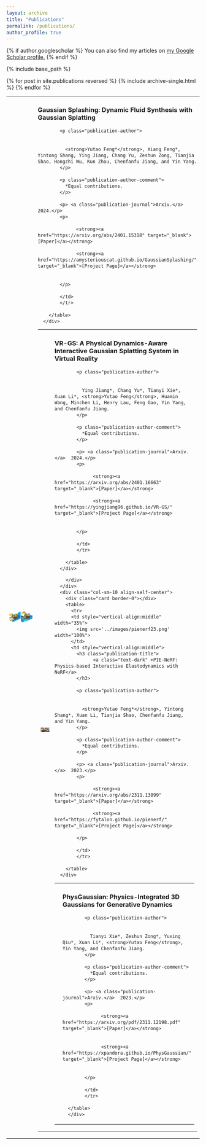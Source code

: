 ```yaml
---
layout: archive
title: "Publications"
permalink: /publications/
author_profile: true
---
```


{% if author.googlescholar %}
  You can also find my articles on <u><a href="{{author.googlescholar}}">my Google Scholar profile</a>.</u>
{% endif %}

{% include base_path %}

{% for post in site.publications reversed %}
  {% include archive-single.html %}
{% endfor %}

<div class="row">
      <div class="col-sm-2 align-self-center">
        <div class="card border-0">
        </div>
      </div>
      <div class="col-sm-10 align-self-center">
        <div class="card border-0"></div>
        <table>
          <tr>
          <td style="vertical-align:middle" width="35%">
            <img src='../images/gsfluid24.png' width="100%">
          </td>
          <td style="vertical-align:middle">
            <h3 class="publication-title">
                  <a class="text-dark" >Gaussian Splashing: Dynamic Fluid Synthesis with Gaussian Splatting</a>
              </h3> 
            
            <p class="publication-author">
              
              
              <strong>Yutao Feng*</strong>, Xiang Feng*, Yintong Shang, Ying Jiang, Chang Yu, Zeshun Zong, Tianjia Shao, Hongzhi Wu, Kun Zhou, Chenfanfu Jiang, and Yin Yang.
            </p>
             
            <p class="publication-author-comment">
              *Equal contributions.
            </p>
            
            <p> <a class="publication-journal">Arxiv.</a>  2024.</p>
            <p>
                  
                  <strong><a href="https://arxiv.org/abs/2401.15318" target="_blank">[Paper]</a></strong>      
                  
                  <strong><a href="https://amysteriouscat.github.io/GaussianSplashing/" target="_blank">[Project Page]</a></strong>
                  
                  
            </p>
            
            </td>
            </tr>
          
        </table>
      </div>
</div>

<div class="row">
      <div class="col-sm-2 align-self-center">
        <div class="card border-0">
        </div>
      </div>
      <div class="col-sm-10 align-self-center">
        <div class="card border-0"></div>
        <table>
          <tr>
          <td style="vertical-align:middle" width="35%">
            <img src='../images/gsvr24.png' width="100%">
          </td>
          <td style="vertical-align:middle">
            <h3 class="publication-title">
                  <a class="text-dark" >VR-GS: A Physical Dynamics-Aware Interactive Gaussian Splatting System in Virtual Reality</a>
              </h3> 
            
            <p class="publication-author">
              
              
              Ying Jiang*, Chang Yu*, Tianyi Xie*, Xuan Li*, <strong>Yutao Feng</strong>, Huamin Wang, Minchen Li, Henry Lau, Feng Gao, Yin Yang, and Chenfanfu Jiang.
            </p>
             
            <p class="publication-author-comment">
              *Equal contributions.
            </p>
            
            <p> <a class="publication-journal">Arxiv.</a>  2024.</p>
            <p>
                  
                  <strong><a href="https://arxiv.org/abs/2401.16663" target="_blank">[Paper]</a></strong>      
                  
                  <strong><a href="https://yingjiang96.github.io/VR-GS/" target="_blank">[Project Page]</a></strong>
                  
                  
            </p>
            
            </td>
            </tr>
          
        </table>
      </div>
</div>

<div class="row">
      <div class="col-sm-2 align-self-center">
        <div class="card border-0">
          
        </div>
      </div>
      <div class="col-sm-10 align-self-center">
        <div class="card border-0"></div>
        <table>
          <tr>
          <td style="vertical-align:middle" width="35%">
            <img src='../images/pienerf23.png' width="100%">
          </td>
          <td style="vertical-align:middle">
            <h3 class="publication-title">
                  <a class="text-dark" >PIE-NeRF: Physics-based Interactive Elastodynamics with NeRF</a>
            </h3> 
            
            <p class="publication-author">
              
              
              <strong>Yutao Feng*</strong>, Yintong Shang*, Xuan Li, Tianjia Shao, Chenfanfu Jiang, and Yin Yang.
            </p>

            <p class="publication-author-comment">
              *Equal contributions.
            </p>
             
            <p> <a class="publication-journal">Arxiv.</a>  2023.</p>
            <p>
                  
                  <strong><a href="https://arxiv.org/abs/2311.13099" target="_blank">[Paper]</a></strong>
                                    
                  <strong><a href="https://fytalon.github.io/pienerf/" target="_blank">[Project Page]</a></strong>
                  
            </p>
            
            </td>
            </tr>
            
        </table>
      </div>
</div>

<div class="row">
      <div class="col-sm-2 align-self-center">
        <div class="card border-0">
        </div>
      </div>
      <div class="col-sm-10 align-self-center">
        <div class="card border-0"></div>
        <table>
          <tr>
          <td style="vertical-align:middle" width="35%">
            <img src='../images/physguassian23.png' width="100%">
          </td>
          <td style="vertical-align:middle">
            <h3 class="publication-title">
                  <a class="text-dark" >PhysGaussian: Physics-Integrated 3D Gaussians for Generative Dynamics</a>
              </h3> 
            
            <p class="publication-author">
              
              
              Tianyi Xie*, Zeshun Zong*, Yuxing Qiu*, Xuan Li*, <strong>Yutao Feng</strong>, Yin Yang, and Chenfanfu Jiang.
            </p>
             
            <p class="publication-author-comment">
              *Equal contributions.
            </p>
            
            <p> <a class="publication-journal">Arxiv.</a>  2023.</p>
            <p>
                  
                  <strong><a href="https://arxiv.org/pdf/2311.12198.pdf" target="_blank">[Paper]</a></strong>


                  <strong><a href="https://xpandora.github.io/PhysGaussian/" target="_blank">[Project Page]</a></strong>
                  
                  
            </p>
            
            </td>
            </tr>
            
      </table>
      </div>
</div>